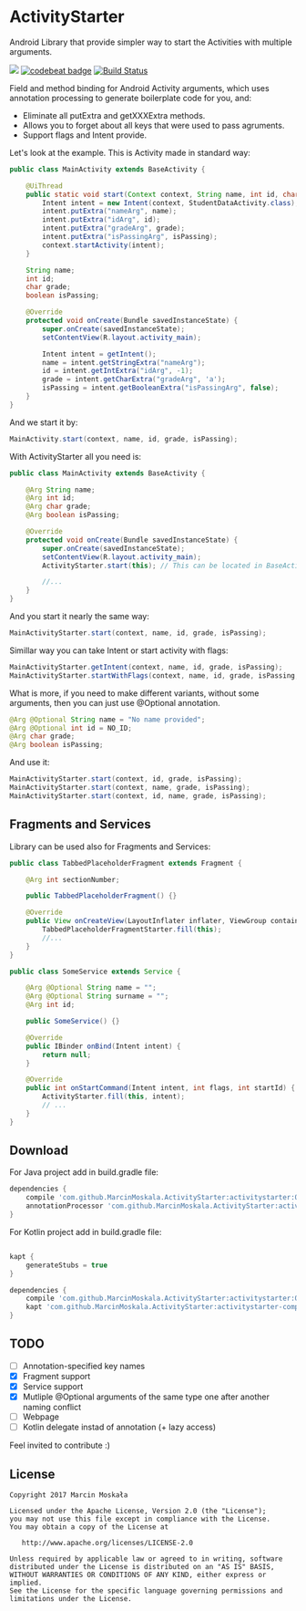 # ActivityStarter
Android Library that provide simpler way to start the Activities with multiple arguments.

[![](https://jitpack.io/v/MarcinMoskala/ActivityStarter.svg)](https://jitpack.io/#MarcinMoskala/ActivityStarter)
[![codebeat badge](https://codebeat.co/badges/a1727670-96fe-4c89-9bdb-f1818a6dc066)](https://codebeat.co/projects/github-com-marcinmoskala-activitystarter)
[![Build Status](https://travis-ci.org/MarcinMoskala/ActivityStarter.svg?branch=master)](https://travis-ci.org/MarcinMoskala/ActivityStarter)

Field and method binding for Android Activity arguments, which uses annotation processing to generate boilerplate code for you, and:
 * Eliminate all putExtra and getXXXExtra methods.
 * Allows you to forget about all keys that were used to pass agruments.
 * Support flags and Intent provide.

Let's look at the example. This is Activity made in standard way:

```java
public class MainActivity extends BaseActivity {

    @UiThread
    public static void start(Context context, String name, int id, char grade, boolean isPassing) {
        Intent intent = new Intent(context, StudentDataActivity.class);
        intent.putExtra("nameArg", name);
        intent.putExtra("idArg", id);
        intent.putExtra("gradeArg", grade);
        intent.putExtra("isPassingArg", isPassing);
        context.startActivity(intent);
    }

    String name;
    int id;
    char grade;
    boolean isPassing;

    @Override
    protected void onCreate(Bundle savedInstanceState) {
        super.onCreate(savedInstanceState);
        setContentView(R.layout.activity_main);

        Intent intent = getIntent();
        name = intent.getStringExtra("nameArg");
        id = intent.getIntExtra("idArg", -1);
        grade = intent.getCharExtra("gradeArg", 'a');
        isPassing = intent.getBooleanExtra("isPassingArg", false);
    }
}
```

And we start it by:

```java
MainActivity.start(context, name, id, grade, isPassing);
```

With ActivityStarter all you need is:

```java
public class MainActivity extends BaseActivity {

    @Arg String name;
    @Arg int id;
    @Arg char grade;
    @Arg boolean isPassing;

    @Override
    protected void onCreate(Bundle savedInstanceState) {
        super.onCreate(savedInstanceState);
        setContentView(R.layout.activity_main);
        ActivityStarter.start(this); // This can be located in BaseActivity, one for all activities

        //...
    }
}
```

And you start it nearly the same way:

```java
MainActivityStarter.start(context, name, id, grade, isPassing);
```

Simillar way you can take Intent or start activity with flags:

```java
MainActivityStarter.getIntent(context, name, id, grade, isPassing);
MainActivityStarter.startWithFlags(context, name, id, grade, isPassing, FLAG_ACTIVITY_SINGLE_TOP);
```

What is more, if you need to make different variants, without some arguments, then you can just use @Optional annotation.

```java
@Arg @Optional String name = "No name provided";
@Arg @Optional int id = NO_ID;
@Arg char grade;
@Arg boolean isPassing;
```

And use it:

```java
MainActivityStarter.start(context, id, grade, isPassing);
MainActivityStarter.start(context, name, grade, isPassing);
MainActivityStarter.start(context, id, name, grade, isPassing);
```

Fragments and Services
-------

Library can be used also for Fragments and Services:

```java
public class TabbedPlaceholderFragment extends Fragment {

    @Arg int sectionNumber;

    public TabbedPlaceholderFragment() {}

    @Override
    public View onCreateView(LayoutInflater inflater, ViewGroup container, Bundle savedInstanceState) {
        TabbedPlaceholderFragmentStarter.fill(this);
        //...
    }
}
```

```java
public class SomeService extends Service {

    @Arg @Optional String name = "";
    @Arg @Optional String surname = "";
    @Arg int id;

    public SomeService() {}

    @Override
    public IBinder onBind(Intent intent) {
        return null;
    }

    @Override
    public int onStartCommand(Intent intent, int flags, int startId) {
        ActivityStarter.fill(this, intent);
        // ...
    }
}
```

Download
--------

For Java project add in build.gradle file:

```groovy
dependencies {
    compile 'com.github.MarcinMoskala.ActivityStarter:activitystarter:0.03'
    annotationProcessor 'com.github.MarcinMoskala.ActivityStarter:activitystarter-compiler:0.03'
}
```

For Kotlin project add in build.gradle file:

```groovy

kapt {
    generateStubs = true
}

dependencies {
    compile 'com.github.MarcinMoskala.ActivityStarter:activitystarter:0.03'
    kapt 'com.github.MarcinMoskala.ActivityStarter:activitystarter-compiler:0.03'
}
```

TODO
-------

- [ ] Annotation-specified key names
- [X] Fragment support
- [X] Service support
- [X] Mutliple @Optional arguments of the same type one after another naming conflict
- [ ] Webpage
- [ ] Kotlin delegate instad of annotation (+ lazy access)
 
Feel invited to contribute :)
 
License
-------

    Copyright 2017 Marcin Moskała

    Licensed under the Apache License, Version 2.0 (the "License");
    you may not use this file except in compliance with the License.
    You may obtain a copy of the License at

       http://www.apache.org/licenses/LICENSE-2.0

    Unless required by applicable law or agreed to in writing, software
    distributed under the License is distributed on an "AS IS" BASIS,
    WITHOUT WARRANTIES OR CONDITIONS OF ANY KIND, either express or implied.
    See the License for the specific language governing permissions and
    limitations under the License.

